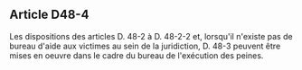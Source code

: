 Article D48-4
----
Les dispositions des articles D. 48-2 à D. 48-2-2 et, lorsqu'il n'existe pas de
bureau d'aide aux victimes au sein de la juridiction, D. 48-3 peuvent être mises
en oeuvre dans le cadre du bureau de l'exécution des peines.

